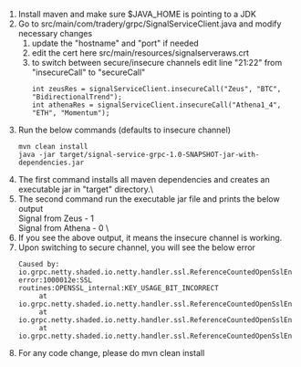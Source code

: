 1. Install maven and make sure $JAVA_HOME is pointing to a JDK
2. Go to src/main/com/tradery/grpc/SignalServiceClient.java and modify necessary changes
   1. update the "hostname" and "port" if needed
   2. edit the cert here src/main/resources/signalserveraws.crt
   3. to switch between secure/insecure channels edit line "21:22" from "insecureCall" to "secureCall"
      ```
      int zeusRes = signalServiceClient.insecureCall("Zeus", "BTC", "BidirectionalTrend");
      int athenaRes = signalServiceClient.insecureCall("Athena1_4", "ETH", "Momentum");
      ```
3. Run the below commands (defaults to insecure channel)
    ```
    mvn clean install 
    java -jar target/signal-service-grpc-1.0-SNAPSHOT-jar-with-dependencies.jar
    ```
4. The first command installs all maven dependencies and creates an executable jar in "target" directory.\
5. The second command run the executable jar file and prints the below output\
   Signal from Zeus - 1 \
   Signal from Athena - 0 \
6. If you see the above output, it means the insecure channel is working. 
7. Upon switching to secure channel, you will see the below error
   ```
   Caused by: io.grpc.netty.shaded.io.netty.handler.ssl.ReferenceCountedOpenSslEngine$OpenSslHandshakeException: error:1000012e:SSL routines:OPENSSL_internal:KEY_USAGE_BIT_INCORRECT
        at io.grpc.netty.shaded.io.netty.handler.ssl.ReferenceCountedOpenSslEngine.newSSLExceptionForError(ReferenceCountedOpenSslEngine.java:1393)
        at io.grpc.netty.shaded.io.netty.handler.ssl.ReferenceCountedOpenSslEngine.needWrapAgain(ReferenceCountedOpenSslEngine.java:1379)
        at io.grpc.netty.shaded.io.netty.handler.ssl.ReferenceCountedOpenSslEngine.sslReadErrorResult(ReferenceCountedOpenSslEngine.java:1410)
   ```
8. For any code change, please do mvn clean install



